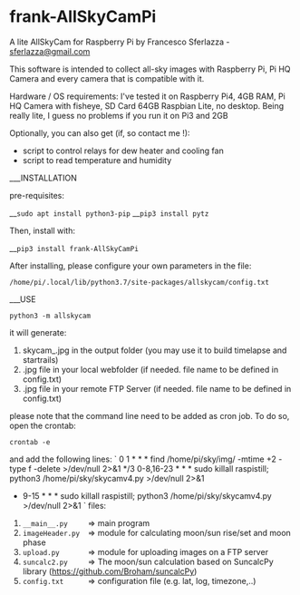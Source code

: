 # frank-AllSkyCamPi
A lite AllSkyCam for Raspberry Pi
by Francesco Sferlazza - sferlazza@gmail.com

This software is intended to collect all-sky images with Raspberry Pi, Pi HQ Camera and every camera that is compatible with it.

Hardware / OS requirements: 
I've tested it on Raspberry Pi4, 4GB RAM, Pi HQ Camera with fisheye, SD Card 64GB
Raspbian Lite, no desktop.
Being really lite, I guess no problems if you run it on Pi3 and 2GB

Optionally, you can also get (if, so contact me !):
- script to control relays for dew heater and cooling fan
- script to read temperature and humidity 

___INSTALLATION

pre-requisites:

__`sudo apt install python3-pip`
__`pip3 install pytz` 

Then, install with:

__`pip3 install frank-AllSkyCamPi`

After installing, please configure your own parameters in the file:

`/home/pi/.local/lib/python3.7/site-packages/allskycam/config.txt`

___USE

`python3 -m allskycam` 

it will generate:
1) skycam_<timestamp>.jpg in the output folder (you may use it to build timelapse and startrails)
2) .jpg file in your local webfolder (if needed. file name to be defined in config.txt)
3) .jpg file in your remote FTP Server (if needed. file name to be defined in config.txt)

please note that the command line need to be added as cron job. 
To do so, open the crontab:

`crontab -e`

and add the following lines:
`
0 1 * * * find /home/pi/sky/img/ -mtime +2 -type f -delete >/dev/null 2>&1
*/3 0-8,16-23 * * * sudo killall raspistill; python3 /home/pi/sky/skycamv4.py >/dev/null 2>&1
* 9-15 * * * sudo killall raspistill; python3 /home/pi/sky/skycamv4.py >/dev/null 2>&1
`
files:

1) `__main__.py     `=> main program
2) `imageHeader.py  `=> module for calculating moon/sun rise/set and moon phase 
3) `upload.py       `=> module for uploading images on a FTP server
4) `suncalc2.py     `=> The moon/sun calculation based on SuncalcPy library (https://github.com/Broham/suncalcPy) 
5) `config.txt      `=> configuration file (e.g. lat, log, timezone,..)


